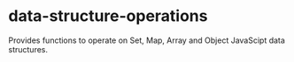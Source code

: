 # data-structure-operations
Provides functions to operate on Set, Map, Array and Object JavaScipt data structures.
